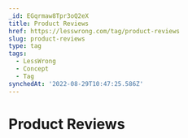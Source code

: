 ```yaml
---
_id: EGqrmaw8Tpr3oQ2eX
title: Product Reviews
href: https://lesswrong.com/tag/product-reviews
slug: product-reviews
type: tag
tags:
  - LessWrong
  - Concept
  - Tag
synchedAt: '2022-08-29T10:47:25.586Z'
---
```


# Product Reviews
